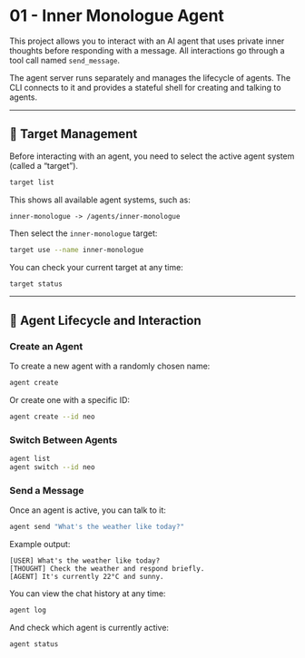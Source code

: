 # 01 - Inner Monologue Agent

This project allows you to interact with an AI agent that uses private inner thoughts before responding with a message. All interactions go through a tool call named `send_message`.

The agent server runs separately and manages the lifecycle of agents. The CLI connects to it and provides a stateful shell for creating and talking to agents.

---

## 🎯 Target Management

Before interacting with an agent, you need to select the active agent system (called a “target”).

```bash
target list
```

This shows all available agent systems, such as:

```
inner-monologue -> /agents/inner-monologue
```

Then select the `inner-monologue` target:

```bash
target use --name inner-monologue
```

You can check your current target at any time:

```bash
target status
```

---

## 🤖 Agent Lifecycle and Interaction

### Create an Agent

To create a new agent with a randomly chosen name:

```bash
agent create
```

Or create one with a specific ID:

```bash
agent create --id neo
```

### Switch Between Agents

```bash
agent list
agent switch --id neo
```

### Send a Message

Once an agent is active, you can talk to it:

```bash
agent send "What's the weather like today?"
```

Example output:

```
[USER] What's the weather like today?
[THOUGHT] Check the weather and respond briefly.
[AGENT] It's currently 22°C and sunny.
```

You can view the chat history at any time:

```bash
agent log
```

And check which agent is currently active:

```bash
agent status
```
